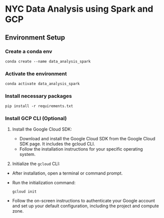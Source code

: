 # NYC Data Analysis using Spark and GCP

## Environment Setup

### Create a conda env

```shell
conda create --name data_analysis_spark
```

### Activate the environment

```shell
conda activate data_analysis_spark
```

### Install necessary packages

```shell
pip install -r requirements.txt
```

### Install GCP CLI (Optional)

1. Install the Google Cloud SDK:
   - Download and install the Google Cloud SDK from the Google Cloud SDK page. It includes the gcloud CLI.
   - Follow the installation instructions for your specific operating system.

1. Initialize the `gcloud` CLI:

- After installation, open a terminal or command prompt.
- Run the initialization command:

    ```shell
    gcloud init
    ```

- Follow the on-screen instructions to authenticate your Google account and set up your default configuration, including the project and compute zone.

